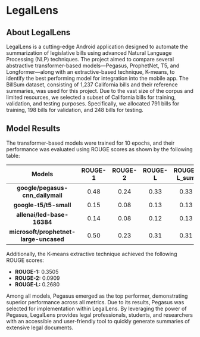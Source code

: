 # LegalLens

## About LegalLens

LegalLens is a cutting-edge Android application designed to automate the summarization of legislative bills using advanced Natural Language Processing (NLP) techniques. The project aimed to compare several abstractive transformer-based models—Pegasus, ProphetNet, T5, and Longformer—along with an extractive-based technique, K-means, to identify the best performing model for integration into the mobile app. 
The BillSum dataset, consisting of 1,237 California bills and their reference summaries, was used for this project. Due to the vast size of the corpus and limited resources, we selected a subset of California bills for training, validation, and testing purposes. Specifically, we allocated 791 bills for training, 198 bills for validation, and 248 bills for testing. 

## Model Results

The transformer-based models were trained for 10 epochs, and their performance was evaluated using ROUGE scores as shown by the following table:

| Models                                  | ROUGE-1 | ROUGE-2 | ROUGE-L | ROUGE-L_sum |
| :---:                                   | :---:   | :---:   | :---:   | :---:       |
| **google/pegasus-cnn_dailymail**        | 0.48    | 0.24    | 0.33    | 0.33        |
| **google-t5/t5-small**                  | 0.15    | 0.08    | 0.13    | 0.13        |
| **allenai/led-base-16384**              | 0.14    | 0.08    | 0.12    | 0.13        |
| **microsoft/prophetnet-large-uncased**  | 0.50    | 0.23    | 0.31    | 0.31        |

Additionally, the K-means extractive technique achieved the following ROUGE scores:
-	**ROUGE-1:** 0.3505
-	**ROUGE-2:** 0.0909
-	**ROUGE-L:** 0.2680
  
Among all models, Pegasus emerged as the top performer, demonstrating superior performance across all metrics. Due to its results, Pegasus was selected for implementation within LegalLens. By leveraging the power of Pegasus, LegalLens provides legal professionals, students, and researchers with an accessible and user-friendly tool to quickly generate summaries of extensive legal documents. 




